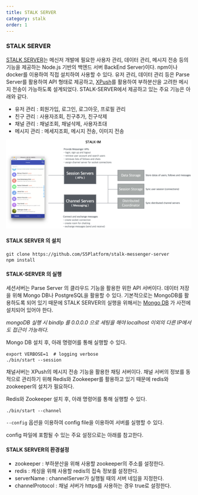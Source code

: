 ```yaml
---
title: STALK SERVER
category: stalk
order: 1
---
```


###	STALK SERVER
[STALK SERVER](https://github.com/S5Platform/stalk-messenger-server)는 메신저 개발에 필요한 사용자 관리, 데이터 관리, 메시지 전송 등의 기능을 제공하는 Node.js 기반의 백엔드 서버 BackEnd Server)이다. npm이나 docker를 이용하여 직접 설치하여 사용할 수 있다. 유저 관리, 데이터 관리 등은 Parse Server를 활용하여 API 형태로 제공하고, [XPush](https://github.com/xpush/node-xpush)를 활용하여 부하분산을 고려한 메시지 전송이 가능하도록 설계되었다. STALK-SERVER에서 제공하고 있는 주요 기능은 아래와 같다.

-	유저 관리 : 회원가입, 로그인, 로그아웃, 프로필 관리
-	친구 관리 : 사용자조회, 친구추가, 친구삭제
-	채널 관리 : 채널조회, 채널삭제, 사용자초대
-	메시지 관리 : 메세지조회, 메시지 전송, 이미지 전송


![stalk_im](/images/stalk_im.png)

#### STALK SERVER 의 설치

```
git clone https://github.com/S5Platform/stalk-messenger-server
npm install
```

#### STALK-SERVER 의 실행

세션서버는 Parse Server 의 클라우드 기능을 활용한 위한 API 서버이다. 
데이터 저장을 위해 Mongo DB나 PostgreSQL을 활용할 수 있다.
기본적으로는 MongoDB를 활용하도록 되어 있기 때문에
STALK SERVER의 실행을 위해서는 [Mongo DB](https://www.mongodb.com/) 가 사전에 설치되어 있어야 한다.

*mongoDB 실행 시 bindIp 를 0.0.0.0 으로 세팅을 해야 localhost 이외의 다른 IP에서도 접근이 가능하다.*

Mongo DB 설치 후, 아래 명령어를 통해 실행할 수 있다.

```
export VERBOSE=1  # logging verbose
./bin/start --session
```

채널서버는 XPush의 메시지 전송 기능을 활용한 채팅 서버이다.
채널 서버의 정보를 동적으로 관리하기 위해 Redis와 Zookeeper를 활용하고 있기 때문에 redis와 zookeeper의 설치가 필요하다.

Redis와 Zookeeper 설치 후, 아래 명령어를 통해 실행할 수 있다.

```
./bin/start --channel
```

`--config` 옵션을 이용하여 config file을 이용하여 서버를 실행할 수 있다.

config 파일에 포함될 수 있는 주요 설정으로는 아래를 참고한다.

#### STALK SERVER의 환경설정

- zookeeper : 부하분산을 위해 사용할 zookeeper의 주소를 설정한다.
- redis : 캐싱을 위해 사용할 redis의 접속 정보를 설정한다.
- serverName : channelServer가 실행될 때의 서버 네임을 지정한다.
- channelProtocol : 채널 서버가 https를 사용하는 경우 true로 설정한다.
